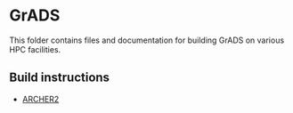 # GrADS

This folder contains files and documentation for building GrADS on various HPC facilities.

## Build instructions
 - [ARCHER2](archer2.md)
